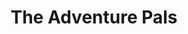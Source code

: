---
title: The Adventure Pals
developer: Massive Monster
description: The Adventure Pals is an epic adventure platformer fueled by imagination, friendship, and the dark side of hot dogs. Your dad has been dadnapped and you, your pet rock, and a tongue-helicoptering giraffe must fight your way through levels filled with platforming, bizarre enemies, and big bosses to save the world!
image: TheAdventurePals.jpg
image2x: TheAdventurePals.jpg
link: http://store.steampowered.com/app/396710/The_Adventure_Pals/
windows: http://store.steampowered.com/app/396710/The_Adventure_Pals/
mac: http://store.steampowered.com/app/396710/The_Adventure_Pals/
featured: true
---
